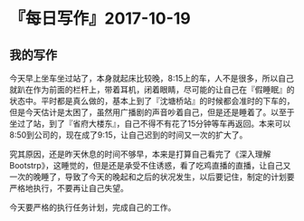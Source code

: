 # 『每日写作』2017-10-19
## 我的写作
今天早上坐车坐过站了，本身就起床比较晚，8:15上的车，人不是很多，所以自己就趴在作为前面的栏杆上，带着耳机，闭着眼睛，尽可能的让自己在『假睡眠』的状态中。平时都是真么做的，基本上到了『沈塘桥站』的时候都会准时的下车的，但是今天估计是太困了，虽然用广播剧的声音吵着自己，但是还是睡着了。以至于坐过了站，到了『省府大楼东』，自己不得不有花了15分钟等车再返回。本来可以8:50到公司的，现在成了9:15，让自己迟到的时间又一次的扩大了。

究其原因，还是昨天休息的时间不够早，本来是打算自己看完了《深入理解Bootstrp》，这睡觉的，但是还是承受不住诱惑，看了吃鸡直播的直播，让自己又一次的晚睡了，导致了今天的晚起和之后的状况发生，以后要记住，制定的计划要严格地执行，不要再让自己失望。

今天要严格的执行任务计划，完成自己的工作。